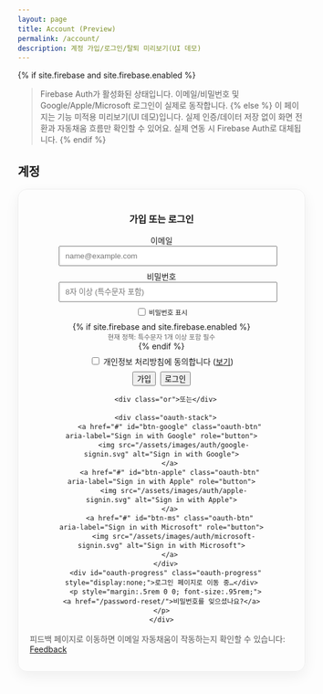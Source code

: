 ```yaml
---
layout: page
title: Account (Preview)
permalink: /account/
description: 계정 가입/로그인/탈퇴 미리보기(UI 데모)
---
```


{% if site.firebase and site.firebase.enabled %}
> Firebase Auth가 활성화된 상태입니다. 이메일/비밀번호 및 Google/Apple/Microsoft 로그인이 실제로 동작합니다.
{% else %}
> 이 페이지는 기능 미적용 미리보기(UI 데모)입니다. 실제 인증/데이터 저장 없이 화면 전환과 자동채움 흐름만 확인할 수 있어요. 실제 연동 시 Firebase Auth로 대체됩니다.
{% endif %}

## 계정

<div id="auth-preview" class="auth-preview card-glow" style="padding:1rem 1.25rem; border-radius:16px;">
  <div class="state state-out">
    <div class="auth-center">
      <h3>가입 또는 로그인</h3>
      <form id="auth-form" onsubmit="return false;" class="auth-form">
        <label>이메일
          <input name="email" type="email" required placeholder="name@example.com">
        </label>
        <label>비밀번호
          <input id="acc-password" name="password" type="password" required minlength="8" placeholder="8자 이상 (특수문자 포함)">
          <small style="display:block; margin-top:.25rem;">
            <label style="user-select:none; cursor:pointer;"><input id="acc-showpwd" type="checkbox" style="vertical-align:middle;"> <span style="vertical-align:middle;">비밀번호 표시</span></label>
          </small>
          {% if site.firebase and site.firebase.enabled %}
          <small style="display:block; color:rgba(0,0,0,.6);">현재 정책: 특수문자 1개 이상 포함 필수</small>
          {% endif %}
        </label>
        <label class="agree-row">
          <input id="agree" type="checkbox" required>
          <span>개인정보 처리방침에 동의합니다 (<a href="/privacy/" target="_blank" rel="noopener">보기</a>)</span>
        </label>
        <div class="btn-row">
          <button class="btn btn--alt-gradient" id="btn-signup"><span class="spinner" aria-hidden="true"></span><span class="btn-text">가입</span></button>
          <button class="btn" id="btn-signin"><span class="spinner" aria-hidden="true"></span><span class="btn-text">로그인</span></button>
        </div>
      </form>

      <div class="or">또는</div>

      <div class="oauth-stack">
        <a href="#" id="btn-google" class="oauth-btn" aria-label="Sign in with Google" role="button">
          <img src="/assets/images/auth/google-signin.svg" alt="Sign in with Google">
        </a>
        <a href="#" id="btn-apple" class="oauth-btn" aria-label="Sign in with Apple" role="button">
          <img src="/assets/images/auth/apple-signin.svg" alt="Sign in with Apple">
        </a>
        <a href="#" id="btn-ms" class="oauth-btn" aria-label="Sign in with Microsoft" role="button">
          <img src="/assets/images/auth/microsoft-signin.svg" alt="Sign in with Microsoft">
        </a>
      </div>
      <div id="oauth-progress" class="oauth-progress" style="display:none;">로그인 페이지로 이동 중…</div>
      <p style="margin:.5rem 0 0; font-size:.95rem;"><a href="/password-reset/">비밀번호를 잊으셨나요?</a></p>
    </div>
  </div>
  <div class="state state-in" style="display:none;">
    <h3 style="margin:.25rem 0 .5rem;">로그인 상태</h3>
    <p style="margin:0 0 .5rem;">안녕하세요, <strong class="js-email">user@example.com</strong></p>
    <div id="verify-box" style="display:none; margin:.5rem 0 .75rem; background:#fffbeb; border:1px solid #fde68a; color:#92400e; padding:.6rem .8rem; border-radius:8px;">
      <strong>이메일 인증 대기 중입니다.</strong>
      <p style="margin:.25rem 0 .5rem;">메일함에서 인증 링크를 클릭해 주세요. 메일이 오지 않았다면 재전송할 수 있습니다.</p>
      <div style="display:flex; gap:.5rem; flex-wrap:wrap;">
        <button class="btn" id="btn-send-verify"><span class="spinner" aria-hidden="true"></span><span class="btn-text">인증 메일 다시 보내기</span></button>
        <button class="btn btn--outline" id="btn-verify-refresh">인증 완료 후 새로고침</button>
      </div>
      <div id="verify-msg" style="display:none; margin-top:.5rem; background:#ecfdf5; border:1px solid #a7f3d0; color:#065f46; padding:.5rem .75rem; border-radius:8px;"></div>
    </div>
    <div style="display:flex; gap:.5rem;">
      <button class="btn" id="btn-signout">로그아웃(미리보기)</button>
      <button class="btn btn--outline" id="btn-delete">회원 탈퇴(미리보기)</button>
    </div>
  </div>
  <div id="auth-error" class="auth-error" style="display:none;"></div>
  <div id="unauth-domain-hint" class="admin-hint" style="display:none; margin-top:.75rem;">
    <strong>이 도메인이 Firebase에 등록되지 않았습니다.</strong>
    <p style="margin:.25rem 0 .5rem;">관리자 안내: 아래 도메인을 Firebase Console → Authentication → Settings → Authorized domains에 추가해 주세요.</p>
    <div style="display:flex; gap:.5rem; align-items:center; flex-wrap:wrap;">
      <code id="current-domain" style="padding:.15rem .4rem; border:1px solid rgba(0,0,0,.08); border-radius:6px; background:#fafafa;"></code>
      <button class="btn btn--outline" id="copy-domain" type="button">도메인 복사</button>
      <a id="open-fb-console" class="btn" target="_blank" rel="noopener">Firebase 콘솔 열기</a>
      <button class="btn btn--alt-gradient" id="btn-retry" type="button">새로고침 후 다시 시도</button>
    </div>
    <details style="margin-top:.5rem;">
      <summary>단계별 가이드</summary>
      <ol style="margin:.25rem 0 0 1rem;">
        <li>Firebase Console → Authentication → Settings 탭으로 이동합니다.</li>
        <li>Authorized domains에서 <em>도메인 추가(Add domain)</em>를 눌러 위의 도메인을 추가합니다.</li>
        <li>1~2분 후 이 페이지를 새로고침하고 다시 로그인합니다.</li>
      </ol>
    </details>
  </div>
</div>

<p style="margin-top:1rem; color:rgba(0,0,0,.65);">피드백 페이지로 이동하면 이메일 자동채움이 작동하는지 확인할 수 있습니다: <a href="/feedback/">Feedback</a></p>

<script>
(function(){
  const root = document.getElementById('auth-preview');
  const out = root.querySelector('.state-out');
  const inn = root.querySelector('.state-in');
  const emailSpan = root.querySelector('.js-email');
  const form = document.getElementById('auth-form');
  const btnSignup = document.getElementById('btn-signup');
  const btnSignin = document.getElementById('btn-signin');
  const btnSignout = document.getElementById('btn-signout');
  const btnDelete = document.getElementById('btn-delete');
  const verifyBox = document.getElementById('verify-box');
  const btnSendVerify = document.getElementById('btn-send-verify');
  const btnVerifyRefresh = document.getElementById('btn-verify-refresh');
  const verifyMsg = document.getElementById('verify-msg');
  const btnGoogle = document.getElementById('btn-google');
  const btnApple = document.getElementById('btn-apple');
  const btnMs = document.getElementById('btn-ms');
  const unauthBox = document.getElementById('unauth-domain-hint');
  const domainEl = document.getElementById('current-domain');
  const copyBtn = document.getElementById('copy-domain');
  const retryBtn = document.getElementById('btn-retry');
  const fbConsoleLink = document.getElementById('open-fb-console');
  const POST_AUTH_REDIRECT_KEY = 'postAuthRedirect';
  const SUCCESS_REDIRECT = '/';
  const oauthProgress = document.getElementById('oauth-progress');

  // Prepare admin hint content
  var CURRENT_HOST = (location && location.host) ? location.host : '';
  var FB_PROJECT = "{{ site.firebase.config.projectId | default: '' }}";
  var FB_CONSOLE_URL = FB_PROJECT ? ('https://console.firebase.google.com/project/' + FB_PROJECT + '/authentication/settings') : 'https://console.firebase.google.com/';
  if (domainEl) domainEl.textContent = CURRENT_HOST;
  if (fbConsoleLink) fbConsoleLink.href = FB_CONSOLE_URL;
  if (copyBtn) copyBtn.addEventListener('click', function(){
    if (navigator.clipboard && navigator.clipboard.writeText) {
      navigator.clipboard.writeText(CURRENT_HOST).then(function(){ copyBtn.textContent = '복사됨'; setTimeout(function(){ copyBtn.textContent = '도메인 복사'; }, 1500); });
    } else {
      // fallback
      var tmp = document.createElement('input'); tmp.value = CURRENT_HOST; document.body.appendChild(tmp); tmp.select(); document.execCommand('copy'); document.body.removeChild(tmp);
      copyBtn.textContent = '복사됨'; setTimeout(function(){ copyBtn.textContent = '도메인 복사'; }, 1500);
    }
  });
  if (retryBtn) retryBtn.addEventListener('click', function(){ location.reload(); });

  function providerIncludesPassword(u){ return !!(u && u.providerData && u.providerData.some(function(p){ return p && p.providerId === 'password'; })); }
  function onSignedIn(email){
    emailSpan.textContent = email; out.style.display = 'none'; inn.style.display = '';
    try {
      var u = AuthBridge.currentUser && AuthBridge.currentUser();
      if (u && providerIncludesPassword(u) && !u.emailVerified) {
        if (verifyBox) verifyBox.style.display = '';
      } else {
        if (verifyBox) verifyBox.style.display = 'none';
      }
    } catch(_e){}
  }
  function onSignedOut(){ out.style.display = ''; inn.style.display = 'none'; }
  function showError(err){
    var box = document.getElementById('auth-error');
    if(!box) return;
    var code = (err && err.code) ? ('['+err.code+'] ') : '';
    var msg = mapError(err);
    box.style.display = 'block';
    box.textContent = '오류: ' + code + msg;
    console.error('Auth error', err);
    // Show admin hint for unauthorized domain
    if (err && err.code === 'auth/unauthorized-domain' && unauthBox) {
      unauthBox.style.display = 'block';
    }
  }
  function clearError(){ var box = document.getElementById('auth-error'); if(box){ box.style.display='none'; box.textContent=''; } }
  function setLoading(btn, isLoading){ if(!btn) return; btn.classList.toggle('loading', !!isLoading); btn.disabled = !!isLoading; }

  btnSignup.addEventListener('click', function(){
    if(!form.reportValidity()) return;
    if(!document.getElementById('agree').checked){ alert('개인정보 처리방침에 동의해 주세요.'); return; }
    const email = form.email.value.trim();
    const pwd = form.password.value || '';
    // Basic client-side check to match current Firebase policy (requires a non-alphanumeric)
    if(!/[^A-Za-z0-9]/.test(pwd)){
      showError({ code:'auth/password-does-not-meet-requirements', message:'비밀번호에 특수문자(예: !@#$% 등)를 1개 이상 포함해 주세요.' });
      return;
    }
    setLoading(btnSignup, true);
    clearError();
    AuthBridge.emailSignUp(email, form.password.value).then(function(){
      // Send verification mail and show guidance instead of immediate redirect
      if (AuthBridge.sendEmailVerification) {
        return AuthBridge.sendEmailVerification().then(function(){
          onSignedIn(email);
          if (verifyMsg) { verifyMsg.style.display='block'; verifyMsg.textContent='인증 메일을 '+ email +'로 보냈습니다. 메일함(스팸함 포함)을 확인해 주세요.'; }
        });
      } else {
        onSignedIn(email);
      }
    }).catch(function(e){ showError(e); }).finally(function(){ setLoading(btnSignup, false); });
  });
  btnSignin.addEventListener('click', function(){
    if(!form.reportValidity()) return;
    const email = form.email.value.trim();
    setLoading(btnSignin, true);
    clearError();
    AuthBridge.emailSignIn(email, form.password.value).then(function(){
      // Redirect to Home on success
      try { sessionStorage.removeItem(POST_AUTH_REDIRECT_KEY); } catch(_e){}
      location.assign(SUCCESS_REDIRECT);
    }).catch(function(e){ showError(e); }).finally(function(){ setLoading(btnSignin, false); });
  });
  btnSignout.addEventListener('click', function(){ AuthBridge.signOut().then(onSignedOut); });
  btnDelete.addEventListener('click', function(){
    if(confirm('정말로 회원 탈퇴를 진행할까요?')){ AuthBridge.deleteUser().then(function(){ onSignedOut(); alert('탈퇴 완료'); }); }
  });

  function mapError(e){
    var code = e && e.code || '';
    var srv = '';
    try { srv = (e && e.customData && e.customData._serverResponse && e.customData._serverResponse.error && e.customData._serverResponse.error.message) || ''; } catch(_e){}
    var upper = String(srv || '').toUpperCase();
    if (code === 'auth/network-request-failed' || /FAILED TO FETCH|NETWORK/i.test(String(e && e.message || ''))) {
      return '네트워크 오류로 요청이 실패했습니다. 광고/추적 차단기, 방화벽/VPN 설정을 확인하거나 다른 브라우저에서 시도해 주세요.';
    }
    if (upper.indexOf('INVALID_PASSWORD') >= 0 || upper.indexOf('INVALID_LOGIN_CREDENTIALS') >= 0) {
      return '이메일 또는 비밀번호가 일치하지 않습니다. 대소문자/한영 전환을 확인하거나 비밀번호 재설정을 이용해 주세요.';
    }
    if (upper.indexOf('EMAIL_NOT_FOUND') >= 0) {
      return '등록되지 않은 이메일입니다. 먼저 가입을 진행해 주세요.';
    }
    if (upper.indexOf('USER_DISABLED') >= 0) {
      return '해당 계정은 비활성화되어 있습니다. 관리자에게 문의해 주세요.';
    }
    switch(code){
      case 'auth/unauthorized-domain': return '현재 사이트 도메인이 Firebase에 등록되지 않았습니다. 관리자에게 문의해 주세요.';
      case 'auth/popup-blocked': return '팝업이 차단되었습니다. 브라우저 팝업 허용 후 다시 시도해 주세요.';
      case 'auth/cancelled-popup-request': return '다른 인증 동작이 진행 중입니다. 잠시 후 다시 시도해 주세요.';
      case 'auth/operation-in-progress': return '인증을 시작하는 중입니다. 잠시만 기다려 주세요.';
      case 'auth/invalid-credential': return '인증 정보가 올바르지 않거나 만료되었습니다. 다시 시도해 주세요.';
      default: return (e && e.message) ? e.message : String(e || '오류');
    }
  }

  function setOauthButtonsDisabled(disabled){
    [btnGoogle, btnApple, btnMs].forEach(function(el){ if(!el) return; el.style.pointerEvents = disabled ? 'none' : ''; el.style.opacity = disabled ? .6 : 1; });
    if (oauthProgress) oauthProgress.style.display = disabled ? 'block' : 'none';
  }
  function oauth(name){
    // Check if user is already signed in
    try {
      var currentUser = AuthBridge.currentUser && AuthBridge.currentUser();
      if (currentUser && currentUser.email) {
        // User is already logged in, redirect to home
        location.assign(SUCCESS_REDIRECT);
        return;
      }
    } catch(_e){}
    
    // Prevent duplicate OAuth attempts
    try {
      var lastOAuth = sessionStorage.getItem('__lastOAuth');
      var authRedirecting = sessionStorage.getItem('__authRedirecting');
      if (authRedirecting === '1') {
        console.log('OAuth operation already in progress');
        return;
      }
    } catch(_e){}
    
    try { sessionStorage.setItem(POST_AUTH_REDIRECT_KEY, SUCCESS_REDIRECT); } catch(_e){}
    setOauthButtonsDisabled(true);
    clearError();
    AuthBridge.signInWith(name).catch(function(e){ 
      // Only show meaningful errors to users
      if (e && e.code !== 'auth/no-auth-event' && e.code !== 'auth/popup-closed-by-user' && e.code !== 'auth/user-cancelled') {
        showError(e);
      }
      setOauthButtonsDisabled(false); 
    });
  }
  btnGoogle.addEventListener('click', function(ev){ ev.preventDefault(); oauth('google'); });
  btnApple.addEventListener('click', function(ev){ ev.preventDefault(); oauth('apple'); });
  btnMs.addEventListener('click', function(ev){ ev.preventDefault(); oauth('microsoft'); });

  // show password toggle
  try {
    var showPwd = document.getElementById('acc-showpwd');
    var pwdInput = document.getElementById('acc-password');
    if (showPwd && pwdInput) {
      showPwd.addEventListener('change', function(){ pwdInput.type = showPwd.checked ? 'text' : 'password'; });
    }
  } catch(_e){}

  // Track if we're handling a redirect to avoid race conditions
  var handlingRedirect = false;

  // Complete redirect result silently on load (do this BEFORE state sync)
  if (AuthBridge.getRedirectResult) {
    handlingRedirect = true;
    AuthBridge.getRedirectResult().then(function(res){
      // Check if we have a user from redirect result
      var user = (res && res.user) || null;
      
      // If we got a user from the redirect, this was a successful OAuth login
      if (user && user.email) {
        console.log('OAuth redirect successful, user:', user.email);
        var dest = null;
        try { 
          dest = sessionStorage.getItem(POST_AUTH_REDIRECT_KEY); 
          sessionStorage.removeItem(POST_AUTH_REDIRECT_KEY); 
        } catch(_e){}
        
        // Redirect to destination (default to home)
        var redirectTo = dest || SUCCESS_REDIRECT;
        console.log('Redirecting to:', redirectTo);
        location.assign(redirectTo); 
        return;
      }
      
      // No user from redirect - check if user is already logged in from a previous session
      try {
        user = AuthBridge.currentUser();
      } catch(_e){}
      
      if (user && user.email) {
        console.log('User already logged in from previous session:', user.email);
        // User is already logged in, just update UI
        onSignedIn(user.email);
      } else {
        // No user found - clean up
        try { sessionStorage.removeItem(POST_AUTH_REDIRECT_KEY); } catch(_e){}
      }
    }).catch(function(e){
      // Silently handle benign errors that are expected in normal flow
      var benign = (e && (
        e.code === 'auth/no-auth-event' || 
        e.code === 'auth/user-cancelled' ||
        e.code === 'auth/popup-closed-by-user'
      ));
      
      if (benign) {
        // Just clean up redirect flags, don't show error
        try { sessionStorage.removeItem(POST_AUTH_REDIRECT_KEY); } catch(_e){}
        console.log('OAuth redirect completed without sign-in (user may have cancelled)');
        return;
      }
      
      if (e && e.code === 'auth/invalid-credential') {
        // Recover: clear firebase session keys and sign out, then let user try again
        try {
          for (var i = sessionStorage.length - 1; i >= 0; i--) {
            var k = sessionStorage.key(i);
            if (k && k.indexOf('firebase:') === 0) sessionStorage.removeItem(k);
          }
        } catch(_e){}
        try { AuthBridge.signOut && AuthBridge.signOut(); } catch(_e){}
        showError({ code: 'auth/invalid-credential', message: '세션이 만료되어 로그인에 실패했습니다. 다시 시도해 주세요.' });
        return;
      }
      
      // Only show unexpected errors
      showError(e);
    }).finally(function(){
      handlingRedirect = false;
    });
  }

  // State sync - watch for auth state changes
  AuthBridge.onChange(function(user){
    // Don't interfere if we're in the middle of handling a redirect
    if (handlingRedirect) {
      console.log('Skipping onChange while handling redirect');
      return;
    }
    
    if(user && user.email){ 
      console.log('Auth state changed: user signed in', user.email);
      onSignedIn(user.email); 
    } else { 
      console.log('Auth state changed: user signed out');
      onSignedOut(); 
    }
  });

      // Verification actions
      if (btnSendVerify) btnSendVerify.addEventListener('click', function(){
        setLoading(btnSendVerify, true);
        clearError();
        AuthBridge.sendEmailVerification().then(function(){ if (verifyMsg) { verifyMsg.style.display='block'; verifyMsg.textContent='인증 메일을 다시 보냈습니다.'; } }).catch(showError).finally(function(){ setLoading(btnSendVerify,false); });
      });
      if (btnVerifyRefresh) btnVerifyRefresh.addEventListener('click', function(){ location.reload(); });

      // Global safety net for unhandled auth errors so the user sees why login failed
      try {
        window.addEventListener('unhandledrejection', function(ev){
          var r = ev && ev.reason;
          var code = (r && r.code) || '';
          var msg = (r && (r.code || r.message)) ? (String(r.code) + ' ' + String(r.message)) : String(r || '');
          
          // Ignore benign OAuth errors that are expected
          var benignCodes = ['auth/no-auth-event', 'auth/user-cancelled', 'auth/popup-closed-by-user'];
          if (benignCodes.indexOf(code) !== -1) {
            ev.preventDefault && ev.preventDefault();
            return;
          }
          
          // Show actual auth errors
          if (/auth\//i.test(msg) || /signInWithPassword|INVALID_PASSWORD|EMAIL_NOT_FOUND|INVALID_LOGIN_CREDENTIALS/i.test(msg)){
            ev.preventDefault && ev.preventDefault();
            showError(r || { message: '로그인 중 오류가 발생했습니다.' });
          }
        });
      } catch(_e){}
})();
</script>

<style>
.card-glow{ border:1px solid rgba(0,0,0,.06); border-radius:16px; box-shadow:0 8px 24px rgba(0,0,0,.06); }
.auth-center{ max-width: 360px; margin: 0 auto; text-align: center; }
.auth-form{ text-align: center; }
.auth-form label{ display:block; margin:.5rem 0; text-align:center; }
.auth-form input[type="email"],
.auth-form input[type="password"]{ padding:.5rem .6rem; width:100%; }
.agree-row{ display:flex; align-items:center; gap:.5rem; }
.btn-row{ display:flex; gap:.5rem; justify-content:center; margin-top:.5rem; }
.or{ margin: .75rem 0; opacity:.7; font-size:.95rem; }
.oauth-stack{ display:flex; flex-direction:column; gap:.5rem; align-items:center; }
.oauth-btn img{ width: 280px; max-width: 100%; height: auto; display:block; }
.auth-error{ margin-top: .75rem; background:#fff5f5; border:1px solid #ffd6d6; color:#be123c; padding:.75rem 1rem; border-radius:8px; }
.oauth-progress{ margin-top:.5rem; font-size:.95rem; color:#0f766e; background:#ecfeff; border:1px solid #a5f3fc; padding:.5rem .75rem; border-radius:8px; }
.spinner{ display:none; width:1em; height:1em; border:.15em solid rgba(255,255,255,.6); border-top-color:#fff; border-radius:50%; animation:spin 1s linear infinite; margin-right:.4em; vertical-align:-.125em; }
.btn.loading .spinner{ display:inline-block; }
.btn.loading .btn-text{ opacity:.85; }
@keyframes spin{ to{ transform: rotate(360deg); } }
</style>
